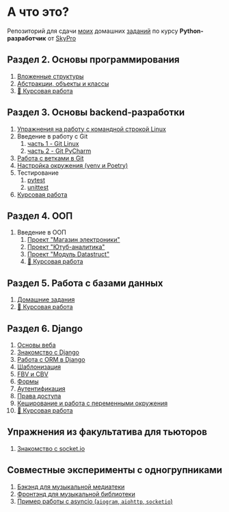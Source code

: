 # А что это?

Репозиторий для сдачи [моих](https://github.com/IldarGaleev) домашних [заданий](https://github.com/orgs/IldarGaleevSkyProHomeworks/repositories) по курсу __Python-разработчик__ от [SkyPro](https://sky.pro/)


## Раздел 2. Основы программирования

1. [Вложенные структуры](https://github.com/IldarGaleevSkyProHomeworks/homework_2_2)
2. [Абстракции, объекты и классы](https://github.com/IldarGaleevSkyProHomeworks/homework_2_3)
3. [:blue_book: Курсовая работа](https://github.com/IldarGaleevSkyProHomeworks/coursework_2)

## Раздел 3. Основы backend-разработки

1. [Упражнения на работу с командной строкой Linux](https://github.com/IldarGaleevSkyProHomeworks/homework_3_2)
2. Введение в работу с Git
   1. [часть 1 - Git Linux](https://github.com/IldarGaleevSkyProHomeworks/homework_3_3)
   2. [часть 2 - Git PyCharm](https://github.com/IldarGaleevSkyProHomeworks/homework_3_3_1)
3. [Работа с ветками в Git](https://github.com/IldarGaleevSkyProHomeworks/homework_3_4/tree/main)
4. [Настройка окружения (venv и Poetry)](https://github.com/IldarGaleevSkyProHomeworks/homework_3_5)
5. Тестирование
   1. [pytest](https://github.com/IldarGaleevSkyProHomeworks/homework_3_6_pytest)
   2. [unittest](https://github.com/IldarGaleevSkyProHomeworks/homework_3_6_unittest)
7. [Курсовая работа](https://github.com/IldarGaleevSkyProHomeworks/coursework_3)

## Раздел 4. ООП

1. Введение в ООП
   1. [Проект "Магазин электроники"](https://github.com/IldarGaleevSkyProHomeworks/electronics-shop-project)
   2. [Проект "Ютуб-аналитика"](https://github.com/IldarGaleevSkyProHomeworks/youtube-analytics-project)
   3. [Проект "Модуль Datastruct"](https://github.com/IldarGaleevSkyProHomeworks/data-structures-project)
   4. [:blue_book: Курсовая работа](https://github.com/IldarGaleevSkyProHomeworks/coursework_4)

## Раздел 5. Работа с базами данных

1. [Домашние задания](https://github.com/IldarGaleevSkyProHomeworks/postgres-homeworks)
2. [:blue_book: Курсовая работа](https://github.com/IldarGaleevSkyProHomeworks/coursework_5)

## Раздел 6. Django

1. [Основы веба](https://github.com/IldarGaleevSkyProHomeworks/homework_6_1)
2. [Знакомство с Django](https://github.com/IldarGaleevSkyProHomeworks/django_homeworks/tree/46c9c4a133b52123d7e75b957af0af0c34322b92)
3. [Работа с ORM в Django](https://github.com/IldarGaleevSkyProHomeworks/django_homeworks/tree/homework_6.3)
4. [Шаблонизация](https://github.com/IldarGaleevSkyProHomeworks/django_homeworks/tree/homework_6.4)
5. [FBV и CBV](https://github.com/IldarGaleevSkyProHomeworks/django_homeworks/tree/homework_6.5)
6. [Формы](https://github.com/IldarGaleevSkyProHomeworks/django_homeworks/tree/homework_6.6)
7. [Аутентификация](https://github.com/IldarGaleevSkyProHomeworks/django_homeworks/tree/homework_6.7)
8. [Права доступа](https://github.com/IldarGaleevSkyProHomeworks/django_homeworks/tree/homework_6.8)
9. [Кеширование и работа с переменными окружения](https://github.com/IldarGaleevSkyProHomeworks/django_homeworks/tree/homework_6.9)
10. [:blue_book: Курсовая работа](https://github.com/IldarGaleevSkyProHomeworks/coursework_6)

## Упражнения из факультатива для тьюторов

1. [Знакомство с socket.io](https://github.com/IldarGaleevSkyProHomeworks/tutorial_socketio)

## Совместные эксперименты с одногрупниками

1. [Бэкэнд для музыкальной медиатеки](https://github.com/IldarGaleevSkyProHomeworks/MusicMountainServer)
2. [Фронтэнд для музыкальной библиотеки](https://github.com/IldarGaleevSkyProHomeworks/MusicMountainGUI)
3. [Пример работы с asyncio (`aiogram`, `aiohttp`, `socketio`)](https://github.com/IldarGaleevSkyProHomeworks/async-io-example)
